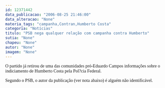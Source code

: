 ```yaml
---
id: 12371442
data_publicacao: "2006-08-25 21:46:00"
data_alteracao: "None"
materia_tags: "campanha,Contran,Humberto Costa"
categoria: "Notícias"
titulo: "PSB nega qualquer relação com campanha contra Humberto"
sutia: "None"
chapeu: "None"
autor: "None"
imagem: "None"
---
```

<p><P><FONT face=Verdana>O partido já retirou de uma das comunidades pró-Eduardo Campos informações sobre o indiciamento de Humberto Costa pela Pol?cia Federal.</FONT></P></p>
<p><P><FONT face=Verdana>Segundo o PSB, o autor da publicação (ver nota abaixo) é alguém não identificável.</FONT></P> </p>
